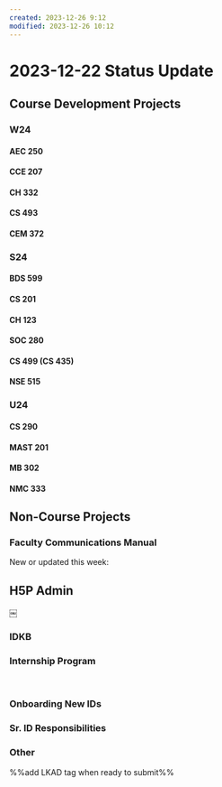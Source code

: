 ```yaml
---
created: 2023-12-26 9:12
modified: 2023-12-26 10:12
---
```


# 2023-12-22 Status Update

## Course Development Projects

### W24

#### AEC 250

#### CCE 207

#### CH 332

#### CS 493

#### CEM 372

### S24

#### BDS 599

#### CS 201

#### CH 123

#### SOC 280

#### CS 499 (CS 435)

#### NSE 515

### U24

#### CS 290

#### MAST 201

#### MB 302

#### NMC 333

## Non-Course Projects

### Faculty Communications Manual

New or updated this week:

## H5P Admin

￼

### IDKB

### Internship Program

​​

### Onboarding New IDs

### Sr. ID Responsibilities

### Other

%%add LKAD tag when ready to submit%%
